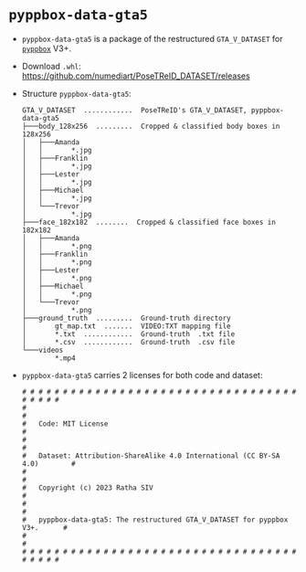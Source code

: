 # `pyppbox-data-gta5`

* `pyppbox-data-gta5` is a package of the restructured `GTA_V_DATASET` for [`pyppbox`](https://github.com/rathaumons/pyppbox) V3+.
* Download `.whl`: https://github.com/numediart/PoseTReID_DATASET/releases
* Structure `pyppbox-data-gta5`:

  ```
  GTA_V_DATASET  ............  PoseTReID's GTA_V_DATASET, pyppbox-data-gta5
  ├───body_128x256  .........  Cropped & classified body boxes in 128x256
  │   ├───Amanda
  │   │       *.jpg
  │   ├───Franklin
  │   │       *.jpg
  │   ├───Lester
  │   │       *.jpg
  │   ├───Michael
  │   │       *.jpg
  │   └───Trevor
  │           *.jpg
  ├───face_182x182  ........  Cropped & classified face boxes in 182x182
  │   ├───Amanda
  │   │       *.png
  │   ├───Franklin
  │   │       *.png
  │   ├───Lester
  │   │       *.png
  │   ├───Michael
  │   │       *.png
  │   └───Trevor
  │           *.png
  ├───ground_truth  .........  Ground-truth directory
  │       gt_map.txt  .......  VIDEO:TXT mapping file
  │       *.txt  ............  Ground-truth  .txt file
  │       *.csv  ............  Ground-truth  .csv file
  └───videos
          *.mp4
  ```

* `pyppbox-data-gta5` carries 2 licenses for both code and dataset:

  ```
  # # # # # # # # # # # # # # # # # # # # # # # # # # # # # # # # # # # # # # #
  #                                                                           #
  #   Code: MIT License                                                       #
  #                                                                           #
  #   Dataset: Attribution-ShareAlike 4.0 International (CC BY-SA 4.0)        #
  #                                                                           #
  #   Copyright (c) 2023 Ratha SIV                                            #
  #                                                                           #
  #   pyppbox-data-gta5: The restructured GTA_V_DATASET for pyppbox V3+.      #
  #                                                                           #
  # # # # # # # # # # # # # # # # # # # # # # # # # # # # # # # # # # # # # # #
  ```
